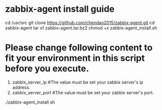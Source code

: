 # zabbix-agent install guide
cd /usr/src
git clone https://github.com/chendao2015/zabbix-agent.git
cd zabbix-agent
tar xf zabbix-agent.tar.bz2
chmod +x zabbix-agent_install.sh


# Please change following content to fit your environment in this script before you execute.
1) zabbix_server_ip  #The value must be set your zabbix server's ip address.
2) zabbix_server_port  #The value must be set your zabbix server's port.


./zabbix-agent_install.sh
